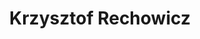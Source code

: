 ---
layout: article
title: Krzysztof Rechowicz
cover: assets/images/uploads/JShull.jpg
show_date: false
---